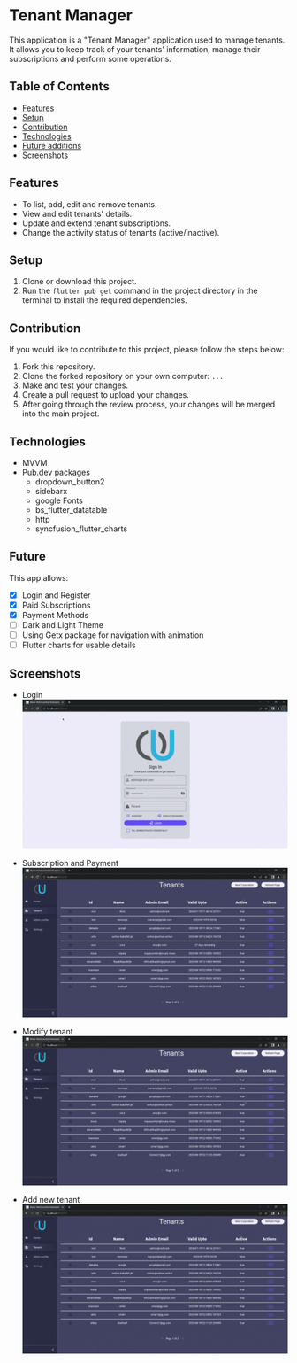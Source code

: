 # Tenant Manager

This application is a "Tenant Manager" application used to manage tenants. It allows you to keep track of your tenants' information, manage their subscriptions and perform some operations.

## Table of Contents

* [Features](#features)
* [Setup](#setup)
* [Contribution](#contribution)
* [Technologies](#technologies)
* [Future additions](#future)
* [Screenshots](#screenshots)



## Features

- To list, add, edit and remove tenants.
- View and edit tenants' details. 
- Update and extend tenant subscriptions. 
- Change the activity status of tenants (active/inactive).



## Setup
1. Clone or download this project.
2. Run the `flutter pub get` command in the project directory in the terminal to install the required dependencies.


## Contribution

If you would like to contribute to this project, please follow the steps below:

1. Fork this repository.
2. Clone the forked repository on your own computer: `...`
3. Make and test your changes.
4. Create a pull request to upload your changes.
5. After going through the review process, your changes will be merged into the main project.

## Technologies

- MVVM
- Pub.dev packages
    - dropdown_button2
    - sidebarx
    - google Fonts
    - bs_flutter_datatable
    - http
    - syncfusion_flutter_charts


## Future

This app allows:

- [x] Login and Register
- [x] Paid Subscriptions
- [x] Payment Methods
- [ ] Dark and Light Theme
- [ ] Using Getx package for navigation with animation
- [ ] Flutter charts for usable details

## Screenshots
- Login
![](assets/gifs/login.gif) 


- Subscription and Payment
![](assets/gifs/subscription.gif) 


- Modify tenant
![](assets/gifs/modify_tenant.gif) 

- Add new tenant
![](assets/gifs/add_tenant.gif) 
